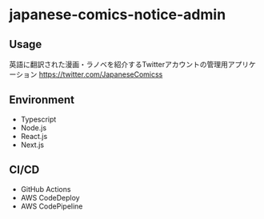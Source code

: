# japanese-comics-notice-admin
## Usage
英語に翻訳された漫画・ラノベを紹介するTwitterアカウントの管理用アプリケーション
https://twitter.com/JapaneseComicss

## Environment
- Typescript
- Node.js
- React.js
- Next.js

## CI/CD
- GitHub Actions
- AWS CodeDeploy
- AWS CodePipeline

